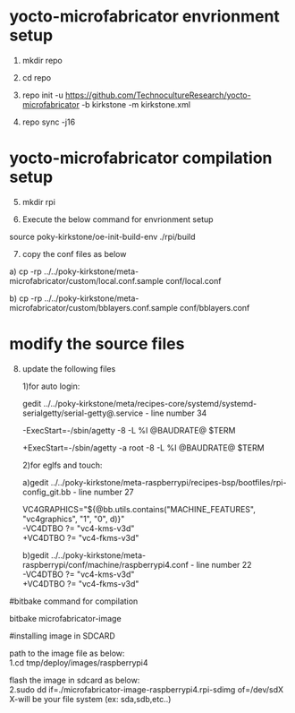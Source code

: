 # yocto-microfabricator envrionment setup

1. mkdir repo <br />

2. cd repo <br />

3. repo init -u https://github.com/TechnocultureResearch/yocto-microfabricator -b kirkstone -m kirkstone.xml <br />

4. repo sync -j16 <br />

# yocto-microfabricator compilation setup
5. mkdir rpi <br />

6. Execute the below command for envrionment setup <br />

source poky-kirkstone/oe-init-build-env ./rpi/build

7. copy the conf files as below <br />

a) cp -rp ../../poky-kirkstone/meta-microfabricator/custom/local.conf.sample conf/local.conf <br />
   
b) cp -rp ../../poky-kirkstone/meta-microfabricator/custom/bblayers.conf.sample conf/bblayers.conf <br />
   
# modify the source files
8. update the following files <br />

   1)for auto login: <br />

   gedit ../../poky-kirkstone/meta/recipes-core/systemd/systemd-serialgetty/serial-getty@.service - line number 34 <br />

   -ExecStart=-/sbin/agetty -8 -L %I @BAUDRATE@ $TERM  <br />

   +ExecStart=-/sbin/agetty -a root -8 -L %I @BAUDRATE@ $TERM <br />

   2)for eglfs and touch: <br />

   a)gedit ../../poky-kirkstone/meta-raspberrypi/recipes-bsp/bootfiles/rpi-config_git.bb - line number 27  <br />

   VC4GRAPHICS="${@bb.utils.contains("MACHINE_FEATURES", "vc4graphics", "1", "0", d)}" <br />
   -VC4DTBO ?= "vc4-kms-v3d" <br />
   +VC4DTBO ?= "vc4-fkms-v3d" <br />


   b)gedit ../../poky-kirkstone/meta-raspberrypi/conf/machine/raspberrypi4.conf - line number 22 <br />
   -VC4DTBO ?= "vc4-kms-v3d" <br />
   +VC4DTBO ?= "vc4-fkms-v3d" <br />


#bitbake command for compilation <br />

bitbake microfabricator-image <br />

#installing image in SDCARD <br />

path to the image file as below: <br />
1.cd tmp/deploy/images/raspberrypi4 <br />

flash the image in sdcard as below: <br />
2.sudo dd if=./microfabricator-image-raspberrypi4.rpi-sdimg of=/dev/sdX X-will be your file system (ex: sda,sdb,etc..)

